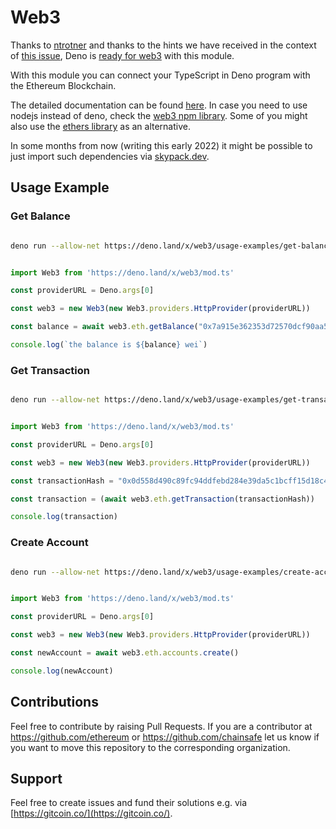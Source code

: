 # Web3

Thanks to [ntrotner](https://github.com/ntrotner) and thanks to the hints we have received in the context of [this issue](https://github.com/ChainSafe/web3.js/issues/3700), Deno is [ready for web3](https://ethereum.stackexchange.com/questions/112900/what-is-the-best-way-to-connect-to-the-ethereum-blockchain-from-a-deno-applicati) with this module.    

With this module you can connect your TypeScript in Deno program with the Ethereum Blockchain.  

The detailed documentation can be found [here](https://web3js.readthedocs.io/). In case you need to use nodejs instead of deno, check the [web3 npm library](https://www.npmjs.com/package/web3). Some of you might also use the [ethers library](https://www.npmjs.com/package/ethers) as an alternative.  

In some months from now (writing this early 2022) it might be possible to just import such dependencies via [skypack.dev](https://www.skypack.dev).   


## Usage Example 

### Get Balance

```sh 

deno run --allow-net https://deno.land/x/web3/usage-examples/get-balance.ts https://mainnet.infura.io/v3/<your-project-id>

```


```ts

import Web3 from 'https://deno.land/x/web3/mod.ts'

const providerURL = Deno.args[0]

const web3 = new Web3(new Web3.providers.HttpProvider(providerURL))

const balance = await web3.eth.getBalance("0x7a915e362353d72570dcf90aa5baa1c5b341c7aa")

console.log(`the balance is ${balance} wei`)

```

### Get Transaction

```sh 

deno run --allow-net https://deno.land/x/web3/usage-examples/get-transaction.ts https://mainnet.infura.io/v3/<your-project-id>

```

```ts

import Web3 from 'https://deno.land/x/web3/mod.ts'

const providerURL = Deno.args[0]

const web3 = new Web3(new Web3.providers.HttpProvider(providerURL))

const transactionHash = "0x0d558d490c89fc94ddfebd284e39da5c1bcff15d18c4e9fd2eb37a202d20c703"

const transaction = (await web3.eth.getTransaction(transactionHash))

console.log(transaction)

```


### Create Account

```sh 

deno run --allow-net https://deno.land/x/web3/usage-examples/create-account.ts https://mainnet.infura.io/v3/<your-project-id>

```

```ts

import Web3 from 'https://deno.land/x/web3/mod.ts'

const providerURL = Deno.args[0]

const web3 = new Web3(new Web3.providers.HttpProvider(providerURL))

const newAccount = await web3.eth.accounts.create()

console.log(newAccount)

```

## Contributions
Feel free to contribute by raising Pull Requests. If you are a contributor at https://github.com/ethereum or https://github.com/chainsafe let us know if you want to move this repository to the corresponding organization.


## Support
Feel free to create issues and fund their solutions e.g. via [https://gitcoin.co/](https://gitcoin.co/).  

